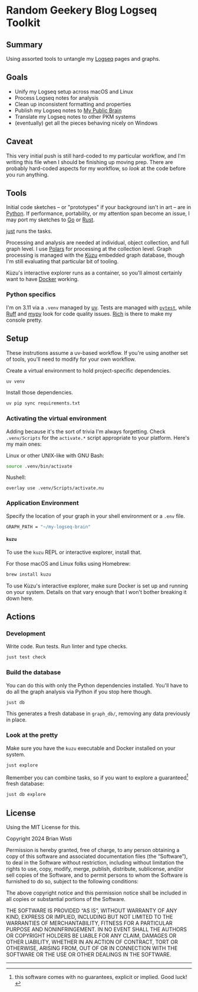 # Random Geekery Blog Logseq Toolkit

## Summary

Using assorted tools to untangle my [Logseq][logseq] pages and graphs.

[logseq]: https://logseq.com/

## Goals

- Unify my Logseq setup across macOS and Linux
- Process Logseq notes for analysis
- Clean up inconsistent formatting and properties
- Publish my Logseq notes to [My Public Brain][my-brain]
- Translate my Logseq notes to other PKM systems
- (eventually) get all the pieces behaving nicely on Windows

[my-brain]: https://randomgeekery.org

## Caveat

This very initial push is still hard-coded to my particular workflow, and I'm
writing this file when I should be finishing up moving prep. There are probably
hard-coded aspects for my workflow, so *look* at the code before you run
anything.

## Tools

Initial code sketches – or "prototypes" if your background isn't in art –
are in [Python][python]. If performance, portability, or my attention span
become an issue, I may port my sketches to [Go][go-lang] or [Rust][rust].

[just][just] runs the tasks.

Processing and analysis are needed at individual, object collection, and full
graph level. I use [Polars][polars] for processing at the collection level.
Graph processing is managed with the [Kùzu][kuzu] embedded graph database,
though I'm still evaluating that particular bit of tooling.

Kùzu's interactive explorer runs as a container, so you'll almost certainly
want to have [Docker][docker] working.

[python]: https://python.org
[go-lang]: https://go.dev/
[rust]: https://www.rust-lang.org/
[polars]: https://pola.rs/
[kuzu]: https://kuzudb.com/
[just]: https://just.systems/
[docker]: https://www.docker.com/
[uv]: https://github.com/astral-sh/uv

### Python specifics

I'm on 3.11 via a `.venv` managed by [uv][uv]. Tests are managed with [`pytest`][pytest], while [Ruff][ruff] and [mypy][mypy] look for code quality issues. [Rich][rich] is there to make my console pretty.

[pytest]: https://docs.pytest.org/
[ruff]: https://astral.sh/ruff
[mypy]: https://mypy-lang.org/
[rich]: https://rich.readthedocs.io

## Setup

These instrutions assume a uv-based workflow. If you're using another set of tools, you'll need to modify for your own workflow.

Create a virtual environment to hold project-specific dependencies.

```bash
uv venv
```

Install those dependencies.

```bash
uv pip sync requirements.txt
```

### Activating the virtual environment

Adding because it's the sort of trivia I'm always forgetting. Check `.venv/Scripts` for the `activate.*` script appropriate to your platform. Here's my main ones:

Linux or other UNIX-like with GNU Bash:

```bash
source .venv/bin/activate
```

Nushell:

```nu
overlay use .venv/Scripts/activate.nu
```

### Application Environment

Specify the location of your graph in your shell environment or a `.env` file.

```sh
GRAPH_PATH = "~/my-logseq-brain"
```

#### `kuzu`

To use the `kuzu` REPL or interactive explorer, install that.

For those macOS and Linux folks using Homebrew:

```bash
brew install kuzu
```

To use Kùzu's interactive explorer, make sure Docker is set up and running on
your system. Details on that vary enough that I won't bother breaking it down
here.

## Actions

### Development

Write code. Run tests. Run linter and type checks.

```bash
just test check
```

### Build the database

You can do this with only the Python dependencies installed. You'll
have to do all the graph analysis via Python if you stop here though.

```bash
just db
```

This generates a fresh database in `graph_db/`, removing any data previously in
place.

### Look at the pretty

Make sure you have the `kuzu` executable and Docker installed on your system.

```bash
just explore
```

Remember you can combine tasks, so if you want to explore a guaranteed[^1] fresh
database:

```bash
just db explore
```

## License

Using the MIT License for this.

Copyright 2024 Brian Wisti

Permission is hereby granted, free of charge, to any person obtaining a copy of
this software and associated documentation files (the “Software”), to deal in
the Software without restriction, including without limitation the rights to
use, copy, modify, merge, publish, distribute, sublicense, and/or sell copies
of the Software, and to permit persons to whom the Software is furnished to do
so, subject to the following conditions:

The above copyright notice and this permission notice shall be included in all
copies or substantial portions of the Software.

THE SOFTWARE IS PROVIDED “AS IS”, WITHOUT WARRANTY OF ANY KIND, EXPRESS OR
IMPLIED, INCLUDING BUT NOT LIMITED TO THE WARRANTIES OF MERCHANTABILITY,
FITNESS FOR A PARTICULAR PURPOSE AND NONINFRINGEMENT. IN NO EVENT SHALL THE
AUTHORS OR COPYRIGHT HOLDERS BE LIABLE FOR ANY CLAIM, DAMAGES OR OTHER
LIABILITY, WHETHER IN AN ACTION OF CONTRACT, TORT OR OTHERWISE, ARISING FROM,
OUT OF OR IN CONNECTION WITH THE SOFTWARE OR THE USE OR OTHER DEALINGS IN THE
SOFTWARE.

---

[^1]: this software comes with no guarantees, explicit or implied. Good luck!
